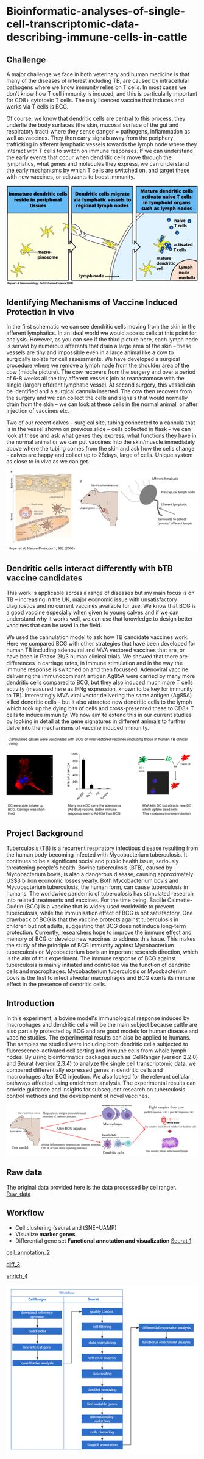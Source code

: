 # Bioinformatic-analyses-of-single-cell-transcriptomic-data-describing-immune-cells-in-cattle

## Challenge
A major challenge we face in both veterinary and human medicine is that many of the diseases of interest including TB, are caused by intracellular pathogens where we know immunity relies on T cells. In most cases we don’t know how T cell immunity is induced, and this is particularly important for CD8+ cytotoxic T cells. The only licenced vaccine that induces and works via T cells is BCG.

Of course, we know that dendritic cells are central to this process, they underlie the body surfaces (the skin, mucosal surface of the gut and respiratory tract) where they sense danger = pathogens, inflammation as well as vaccines. They then carry signals away from the periphery trafficking in afferent lymphatic vessels towards the lymph node where they interact with T cells to switch on immune responses. If we can understand the early events that occur when dendritic cells move through the lymphatics, what genes and molecules they express, we can understand the early mechanisms by which T cells are switched on, and target these with new vaccines, or adjuvants to boost immunity.

![DC](pic/DC.png)

## Identifying Mechanisms of Vaccine Induced Protection in vivo
In the first schematic we can see dendritic cells moving from the skin in the afferent lymphatics. In an ideal world we would access cells at this point for analysis. However, as you can see if the third picture here, each lymph node is served by numerous afferents that drain a large area of the skin – these vessels are tiny and impossible even in a large animal like a cow to surgically isolate for cell assessments. We have developed a surgical procedure where we remove a lymph node from the shoulder area of the cow (middle picture). The cow recovers from the surgery and over a period of 6-8 weeks all the tiny afferent vessels join or reanastomose with the single (larger) efferent lymphatic vessel. At second surgery, this vessel can be identified and a surgical cannula inserted. The cow then recovers from the surgery and we can collect the cells and signals that would normally drain from the skin – we can look at these cells in the normal animal, or after injection of vaccines etc. 

Two of our recent calves – surgical site, tubing connected to a cannula that is in the vessel shown on previous slide – cells collected in flask – we can look at these and ask what genes they express, what functions they have in the normal animal or we can put vaccines into the skin/muscle immediately above where the tubing comes from the skin and ask how the cells change – calves are happy and collect up to 28days, large of cells. Unique system as close to in vivo as we can get.

![vacc](pic/vacc.png)


## Dendritic cells interact differently with bTB vaccine candidates
This work is applicable across a range of diseases but my main focus is on TB – increasing in the UK, major economic issue with unsatisfactory diagnostics and no current vaccines available for use. We know that BCG is a good vaccine especially when given to young calves and if we can understand why it works well, we can use that knowledge to design better vaccines that can be used in the field. 

We used the cannulation model to ask how TB candidate vaccines work. Here we compared BCG with other strategies that have been developed for human TB including adenoviral and MVA vectored vaccines that are, or have been in Phase 2b/3 human clinical trials. We showed that there are differences in carriage rates, in immune stimulation and in the way the immune response is switched on and then focussed. Adenoviral vaccine delivering the immunodominant antigen Ag85A were carried by many more dendritic cells compared to BCG, but they also induced much more T cells activity (measured here as IFNg expression, known to be key for immunity to TB). Interestingly MVA viral vector delivering the same antigen (Ag85A) killed dendritic cells – but it also attracted new dendritic cells to the lymph which took up the dying bits of cells and cross-presented these to CD8+ T cells to induce immunity. We now aim to extend this in our current studies by looking in detail at the gene signatures in different animals to further delve into the mechanisms of vaccine induced immunity.

![bTB](pic/bTB.png)

## Project Background
Tuberculosis (TB) is a recurrent respiratory infectious disease resulting from the human body becoming infected with Mycobacterium tuberculosis. It continues to be a significant social and public health issue, seriously threatening people's health. Bovine tuberculosis (BTB), caused by Mycobacterium bovis, is also a dangerous disease, causing approximately US$3 billion economic losses yearly. Both Mycobacterium bovis and Mycobacterium tuberculosis, the human form, can cause tuberculosis in humans. The worldwide pandemic of tuberculosis has stimulated research into related treatments and vaccines. For the time being, Bacille Calmette-Guérin (BCG) is a vaccine that is widely used worldwide to prevent tuberculosis, while the immunisation effect of BCG is not satisfactory. One drawback of BCG is that the vaccine protects against tuberculosis in children but not adults, suggesting that BCG does not induce long-term protection. Currently, researchers hope to improve the immune effect and memory of BCG or develop new vaccines to address this issue. This makes the study of the principle of BCG immunity against Mycobacterium tuberculosis or Mycobacterium bovis an important research direction, which is the aim of this experiment. The immune response of BCG against tuberculosis is mainly initiated and controlled via the function of dendritic cells and macrophages. Mycobacterium tuberculosis or Mycobacterium bovis is the first to infect alveolar macrophages and BCG exerts its immune effect in the presence of dendritic cells. 



## Introduction
In this experiment, a bovine model's immunological response induced by macrophages and dendritic cells will be the main subject because cattle are also partially protected by BCG and are good models for human disease and vaccine studies. The experimental results can also be applied to humans. The samples we studied were including both dendritic cells subjected to fluorescence-activated cell sorting and immune cells from whole lymph nodes. By using bioinformatics packages such as CellRanger (version 2.2.0) and Seurat (version 2.3.4) to analyze the single cell transcriptomic data, we compared differentially expressed genes in dendritic cells and macrophages after BCG injection. We also looked for the relevant cellular pathways affected using enrichment analysis. The experimental results can provide guidance and insights for subsequent research on tuberculosis control methods and the development of novel vaccines.

![pre](pic/pre.png)

## Raw data
The original data provided here is the data processed by cellranger.
[Raw_data](data/)

## Workflow
- Cell clustering (seurat and tSNE+UAMP)
- Visualize **marker genes**
- Differential gene set **Functional annotation and visualization**
[Seurat_1](code/Seurat_1.R)

[cell_annotation_2](code/cell_annotation_2.R)

[diff_3](code/diff_3.R)

[enrich_4](code/enrich_4.R)

![demo](assets/Workflow.png)






